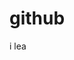 # github
i lea
<?xml version="1.0" encoding="UTF-8"?>
<project version="4">
  <component name="VcsDirectoryMappings">
    <mapping directory="$PROJECT_DIR$/../../external/doclava" vcs="Git" />
    <mapping directory="$PROJECT_DIR$/../../external/jdiff" vcs="Git" />
    <mapping directory="$PROJECT_DIR$/../../external/webview_support_interfaces" vcs="Git" />
    <mapping directory="$PROJECT_DIR$" vcs="Git" />
  </component>
</project
